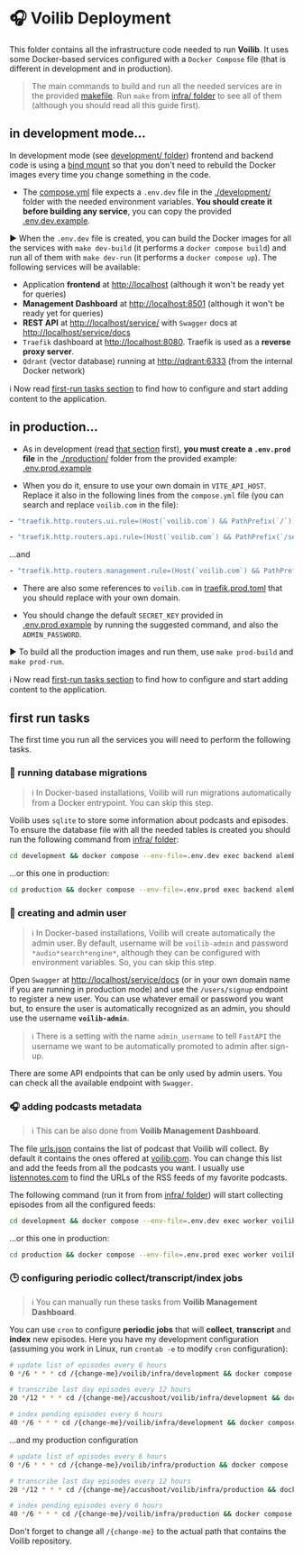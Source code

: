 # 🎧 Voilib Deployment
This folder contains all the infrastructure code needed to run
**Voilib**.  It uses some Docker-based services configured with a
`Docker Compose` file (that is different in development and in
production).

> The main commands to build and run all the needed services are in
> the provided [makefile](./makefile). Run `make` from [infra/
> folder](./) to see all of them (although you should read all this
> guide first).

## in development mode...
In development mode (see [development/ folder](./development))
frontend and backend code is using a [bind
mount](https://docs.docker.com/storage/bind-mounts/) so that you don't
need to rebuild the Docker images every time you change something in
the code.

- The [compose.yml](./development/compose.yml) file expects a
`.env.dev` file in the [./development/](./development) folder with the
needed environment variables.  **You should create it before building
any service**, you can copy the provided
[.env.dev.example](./development/.env.dev.example).

▶️ When the `.env.dev` file is created, you can build the Docker images
for all the services with `make dev-build` (it performs a `docker
compose build`) and run all of them with `make dev-run` (it performs a
`docker compose up`). The following services will be available:

- Application **frontend** at [http://localhost](http://localhost)
  (although it won't be ready yet for queries)
- **Management Dashboard** at [http://localhost:8501](http://localhost:8501)
  (although it won't be ready yet for queries)
- **REST API** at
  [http://localhost/service/](http://localhost/service/) with
  `Swagger` docs at
  [http://localhost/service/docs](http://localhost/service/docs)
- `Traefik` dashboard at
  [http://localhost:8080](http://localhost:8080). Traefik is used as a
  **reverse proxy server**.
- `Qdrant` (vector database) running at
  [http://qdrant:6333](http://qdrant:6333) (from the internal Docker
  network)


ℹ️ Now read [first-run tasks section](#first-run-tasks) to find how to
 configure and start adding content to the application.

## in production...
- As in development (read [that section](#in-development-mode) first),
**you must create a `.env.prod` file** in the
[./production/](./production) folder from the provided example:
[.env.prod.example](./production/.env.prod.example)


- When you do it, ensure to use your own domain in `VITE_API_HOST`.
Replace it also in the following lines from the `compose.yml` file
(you can search and replace `voilib.com` in the file):

```yaml
- "traefik.http.routers.ui.rule=(Host(`voilib.com`) && PathPrefix(`/`))"
```

 ```yaml
 - "traefik.http.routers.api.rule=(Host(`voilib.com`) && PathPrefix(`/service`))"
 ```

 ...and


```yaml
- "traefik.http.routers.management.rule=(Host(`voilib.com`) && PathPrefix(`/management`))"
```

-  There are also some references to `voilib.com` in
 [traefik.prod.toml](./production/traefik.prod.toml) that you should
 replace with your own domain.

-  You should change the default `SECRET_KEY` provided in
 [.env.prod.example](./production/.env.prod.example) by running the
 suggested command, and also the `ADMIN_PASSWORD`.

▶️ To build all the production images and run them, use `make prod-build`
and `make prod-run`.

ℹ️ Now read [first-run tasks section](#first-run-tasks) to find how to
 configure and start adding content to the application.

## first run tasks
The first time you run all the services you will need to perform the
following tasks.

###  💾 running database migrations

> ℹ️ In Docker-based installations, Voilib will run migrations
> automatically from a Docker entrypoint. You can skip this step.

Voilib uses `sqlite` to store some information about podcasts and
episodes. To ensure the database file with all the needed tables is
created you should run the following command from [infra/ folder](./):

```bash
cd development && docker compose --env-file=.env.dev exec backend alembic upgrade head
```

...or this one in production:

```bash
cd production && docker compose --env-file=.env.prod exec backend alembic upgrade head
```


###  👤 creating and admin user

> ℹ️ In Docker-based installations, Voilib will create automatically
> the admin user. By default, username will be `voilib-admin` and
> password `*audio*search*engine*`, although they can be configured
> with environment variables. So, you can skip this step.


Open `Swagger` at
[http://localhost/service/docs](http://localhost/service/docs) (or in
your own domain name if you are running in production mode) and use
the `/users/signup` endpoint to register a new user. You can use
whatever email or password you want but, to ensure the user is
automatically recognized as an admin, you should use the username
**`voilib-admin`**.

> ℹ️ There is a setting with the name `admin_username` to tell
> `FastAPI` the username we want to be automatically promoted to admin
> after sign-up.

There are some API endpoints that can be only used by admin users. You
can check all the available endpoint with `Swagger`.

###  🎧 adding podcasts metadata

> ℹ️ This can be also done from **Voilib Management Dashboard**.

The file [urls.json](../backend/src/voilib/collection/urls.json)
contains the list of podcast that Voilib will collect. By default it
contains the ones offered at [voilib.com](https://voilib.com). You can
change this list and add the feeds from all the podcasts you want. I
usually use [listennotes.com](https://www.listennotes.com) to find the
URLs of the RSS feeds of my favorite podcasts.

The following command (run it from from [infra/ folder](./)) will
start collecting episodes from all the configured feeds:

```bash
cd development && docker compose --env-file=.env.dev exec worker voilib-episodes --update
```

...or this one in production:


```bash
cd production && docker compose --env-file=.env.prod exec worker voilib-episodes --update
```

### 🕒 configuring periodic collect/transcript/index jobs

> ℹ️ You can manually run these tasks from  **Voilib Management Dashboard**.

You can use `cron` to configure **periodic jobs** that will
**collect**, **transcript** and **index** new episodes. Here you have
my development configuration (assuming you work in Linux, run `crontab
-e` to modify `cron` configuration):

```bash
# update list of episodes every 6 hours
0 */6 * * * cd /{change-me}/voilib/infra/development && docker compose --env-file=.env.dev exec worker voilib-episodes --update

# transcribe last day episodes every 12 hours
20 */12 * * * cd /{change-me}/accushoot/voilib/infra/development && docker compose --env-file=.env.dev exec worker voilib-episodes --transcribe-days 1

# index pending episodes every 6 hours
40 */6 * * * cd /{change-me}/voilib/infra/development && docker compose --env-file=.env.dev exec worker voilib-episodes --store

```

...and my production configuration


```bash
# update list of episodes every 6 hours
0 */6 * * * cd /{change-me}/voilib/infra/production && docker compose --env-file=.env.prod exec worker voilib-episodes --update

# transcribe last day episodes every 12 hours
20 */12 * * * cd /{change-me}/accushoot/voilib/infra/production && docker compose --env-file=.env.prod exec worker voilib-episodes --transcribe-days 1

# index pending episodes every 6 hours
40 */6 * * * cd /{change-me}/voilib/infra/production && docker compose --env-file=.env.prod exec worker voilib-episodes --store
```

Don't forget to change all `/{change-me}` to the actual path that
contains the Voilib repository.
